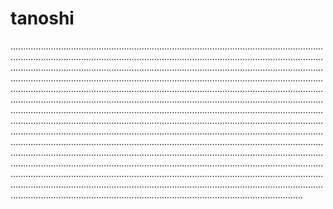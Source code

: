 # tanoshi
............................................................................................................................................................................................................................................................................................................................................................................................................................................................................................................................................................................................................................................................................................................................................................................................................................................................................................................................................................................................................................................................................................................................................................................................................................................................................................................................................................................................................................................................................................................................................................................................................................................................................................................................................................................................................................................................................................................................